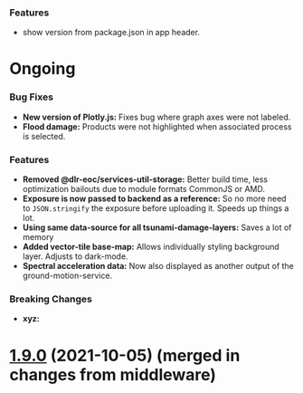 ### Features
- show version from package.json in app header.

# Ongoing


### Bug Fixes
- **New version of Plotly.js:** Fixes bug where graph axes were not labeled.
- **Flood damage:** Products were not highlighted when associated process is selected.

### Features
- **Removed @dlr-eoc/services-util-storage:** Better build time, less optimization bailouts due to module formats CommonJS or AMD.
- **Exposure is now passed to backend as a reference:** So no more need to `JSON.stringify` the exposure before uploading it. Speeds up things a lot.
- **Using same data-source for all tsunami-damage-layers:** Saves a lot of memory
- **Added vector-tile base-map:** Allows individually styling background layer. Adjusts to dark-mode.
- **Spectral acceleration data:** Now also displayed as another output of the ground-motion-service.

### Breaking Changes
- **xyz:**

# [1.9.0](https://github.com/riesgos/dlr-riesgos-frontend/tree/v1.9) (2021-10-05) (merged in changes from middleware)
